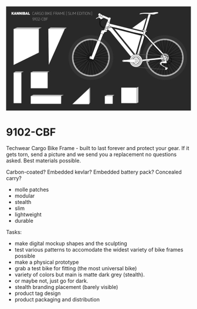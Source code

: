 ![](kannibal-bike-cargo-frame.png)

# 9102-CBF
Techwear Cargo Bike Frame - built to last forever and protect your gear. If it gets torn, send a picture and we send you a replacement no questions asked. Best materials possible. 

Carbon-coated? Embedded kevlar? Embedded battery pack? Concealed carry? 

- molle patches
- modular
- stealth
- slim
- lightweight
- durable

Tasks:
- make digital mockup shapes and the sculpting
- test various patterns to accomodate the widest variety of bike frames possible
- make a physical prototype
- grab a test bike for fitting (the most universal bike)
- variety of colors but main is matte dark grey (stealth).
- or maybe not, just go for dark.
- stealth branding placement (barely visible)
- product tag design
- product packaging and distribution
